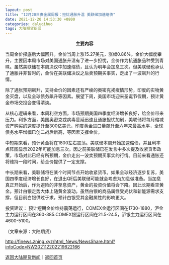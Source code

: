 ```yaml
---
layout: post
title: "12月20日贵金属周报：担忧通胀升温 美联储加速缩债"
date: 2021-12-20 14:53:30 +0800
categories: daluqihuo
tags: 大陆期货新闻
---
```

<p align="center"><strong>主要内容</strong></p><p>当周金价探底后大幅回升。金价当周上涨15.27美元，涨幅0.86%。金价大幅度攀升，主要因本周市场对美国通胀升温有了进一步担忧，金价作为抗通胀品种受到青睐。虽然美联储在本周决议中加速缩债，且认为明年会加息三次。但美联储也承认了通胀并非暂时的，金价在美联储决议之后卖预期买事实，走出了一波飙升的行情。</p>
 <p>除了通胀预期飙升，支持金价的因素还有严峻的奥密克戎疫情形势，印度的实物黄金买盘，以及全球债务飙升等因素。展望下周，美国市场迎来圣诞节假期，预计黄金市场交投会变得清淡。</p>
 <p>从核心逻辑来看，本周利空方面，市场预期美国四季度经济增长良好，给金价带来压力。利多方面，美国奥密克戎病毒蔓延迅速且通胀担忧加剧，美联储将每月缩减资产购买的速度提升至300亿美元，印度黄金进口量飙升至六年来最高水平，全球债务水平增幅已创二战后新高，等因素支撑金价。</p>
 <p>中短期来看，预计黄金将在1800左右震荡。美联储本周开始加速缩债，并且利率点阵图显示2022年可能加息三次。因之前美联储已在发言中多次提及收紧货币政策，市场对此已经有所预期，金价走出一波卖预期买事实的行情。目前来看通胀还将维持一段时间，给金价提供了一定支撑。</p>
 <p>中长期来看，美联储将在某个时间节点开始收紧货币。如果全球经济逐步复苏，美国四季度经济增长良好，在退出QE后美联储可能就会考虑为加息做准备。当加息真正开始后，作为避险的非孳息资产，黄金的投资价值将会下降。因此长期看空黄金。预计白银走势大体上随黄金波动。虽然白银的商品属性受光伏和新能源需求支撑，但目前白银供过于求，预计白银受其金融属性的影响更大。</p>
 <p>投资建议： 预计短期金价维持震荡运行，COMEX金运行区间在1730-1880，沪金主力运行区间在360-385.COMEX银运行区间在21.5-24.5，沪银主力运行区间在4600-5100。</p><p class="em_media">（文章来源：大陆期货）</p>

<http://finews.zning.xyz/html_News/NewsShare.html?infoCode=NW202112202219622166>

[返回大陆期货新闻](//finews.withounder.com/category/daluqihuo.html)｜[返回首页](//finews.withounder.com/)